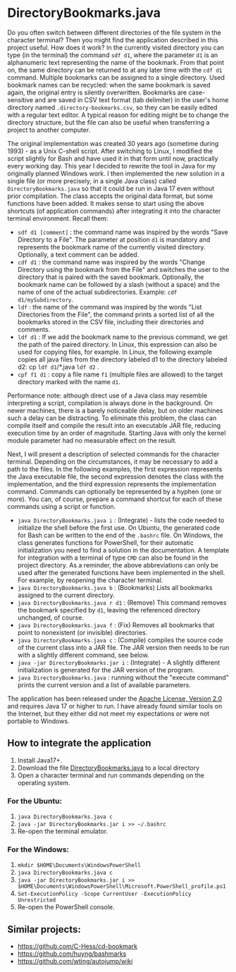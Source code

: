 # DirectoryBookmarks.java

Do you often switch between different directories of the file system in the character terminal? 
Then you might find the application described in this project useful.
How does it work? 
In the currently visited directory you can type (in the terminal) the command `sdf d1`, where the parameter `d1` is an alphanumeric text representing the name of the bookmark.
From that point on, the same directory can be returned to at any later time with the `cdf d1` command. 
Multiple bookmarks can be assigned to a single directory. 
Used bookmark names can be recycled: when the same bookmark is saved again, the original entry is silently overwritten. 
Bookmarks are case-sensitive and are saved in CSV text format (tab delimiter) in the user's home directory named `.directory-bookmarks.csv`, so they can be easily edited with a regular text editor. 
A typical reason for editing might be to change the directory structure, but the file can also be useful when transferring a project to another computer.

The original implementation was created 30 years ago (sometime during 1993) - as a Unix C-shell script. 
After switching to Linux, I modified the script slightly for Bash and have used it in that form until now, practically every working day. 
This year I decided to rewrite the tool in Java for my originally planned Windows work. 
I then implemented the new solution in a single file (or more precisely, in a single Java class) called `DirectoryBookmarks.java` so that it could be run in Java 17 even without prior compilation. 
The class accepts the original data format, but some functions have been added. 
It makes sense to start using the above shortcuts (of application commands) after integrating it into the character terminal environment. 
Recall them:

* `sdf d1 [comment]` : the command name was inspired by the words "Save Directory to a File". 
  The parameter at position `d1` is mandatory and represents the bookmark name of the currently visited directory. 
  Optionally, a text comment can be added.
* `cdf d1` : the command name was inspired by the words "Change Directory using the bookmark from the File" and switches the user to the directory that is paired with the saved bookmark. 
  Optionally, the bookmark name can be followed by a slash (without a space) and the name of one of the actual subdirectories. 
  Example: `cdf d1/mySubdirectory`.
* `ldf` : the name of the command was inspired by the words "List Directories from the File", the command prints a sorted list of all the bookmarks stored in the CSV file, including their directories and comments.
* `ldf d1` : If we add the bookmark name to the previous command, we get the path of the paired directory. 
  In Linux, this expression can also be used for copying files, for example. 
  In Linux, the following example copies all java files from the directory labeled d1 to the directory labeled d2: cp `ldf d1`/*.java `ldf d2` .
* `cpf f1 d1` : copy a file name `f1` (multiple files are allowed) to the target directory marked with the name `d1`.

Performance note: although direct use of a Java class may resemble interpreting a script, compilation is always done in the background. 
On newer machines, there is a barely noticeable delay, but on older machines such a delay can be distracting. 
To eliminate this problem, the class can compile itself and compile the result into an executable JAR file, reducing execution time by an order of magnitude. 
Starting Java with only the kernel module parameter had no measurable effect on the result.

Next, I will present a description of selected commands for the character terminal. 
Depending on the circumstances, it may be necessary to add a path to the files. 
In the following examples, the first expression represents the Java executable file, the second expression denotes the class with the implementation, and the third expression represents the implementation command. 
Commands can optionally be represented by a hyphen (one or more). 
You can, of course, prepare a command shortcut for each of these commands using a script or function.

* `java DirectoryBookmarks.java i` : (Integrate) - lists the code needed to initialize the shell before the first use. On Ubuntu, the generated code for Bash can be written to the end of the `.bashrc` file. On Windows, the class generates functions for PowerShell, for their automatic initialization you need to find a solution in the documentation. A template for integration with a terminal of type `CMD` can also be found in the project directory. As a reminder, the above abbreviations can only be used after the generated functions have been implemented in the shell. For example, by reopening the character terminal.
* `java DirectoryBookmarks.java b` : (Bookmarks) Lists all bookmarks assigned to the current directory.
* `java DirectoryBookmarks.java r d1` : (Remove) This command removes the bookmark specified by `d1`, leaving the referenced directory unchanged, of course.
* `java DirectoryBookmarks.java f` : (Fix) Removes all bookmarks that point to nonexistent (or invisible) directories.
* `java DirectoryBookmarks.java c` : (Compile) compiles the source code of the current class into a JAR file. 
The JAR version then needs to be run with a slightly different command, see below.
* `java -jar DirectoryBookmarks.jar i` : (Integrate) - A slightly different initialization is generated for the JAR version of the program.
* `java DirectoryBookmarks.java` : running without the "execute command" prints the current version and a list of available parameters.

The application has been released under the [Apache License, Version 2.0](https://www.apache.org/licenses/LICENSE-2.0) and requires Java 17 or higher to run.
I have already found similar tools on the Internet, but they either did not meet my expectations or were not portable to Windows.

## How to integrate the application

1. Install Java17+.
2. Download the file [DirectoryBookmarks.java](https://raw.githubusercontent.com/pponec/DirectoryBookmarks/main/DirectoryBookmarks.java) to a local directory 
3. Open a character terminal and run commands depending on the operating system.

### For the Ubuntu:

1. `java DirectoryBookmarks.java c`
2. `java -jar DirectoryBookmarks.jar i >> ~/.bashrc`
3. Re-open the terminal emulator.

### For the Windows:

1. `mkdir $HOME\Documents\WindowsPowerShell`
2. `java DirectoryBookmarks.java c`
3. `java -jar DirectoryBookmarks.jar i >> $HOME\Documents\WindowsPowerShell\Microsoft.PowerShell_profile.ps1`
4. `Set-ExecutionPolicy -Scope CurrentUser -ExecutionPolicy Unrestricted`
5. Re-open the PowerShell console.

## Similar projects:

* https://github.com/C-Hess/cd-bookmark
* https://github.com/huyng/bashmarks
* https://github.com/wting/autojump/wiki

